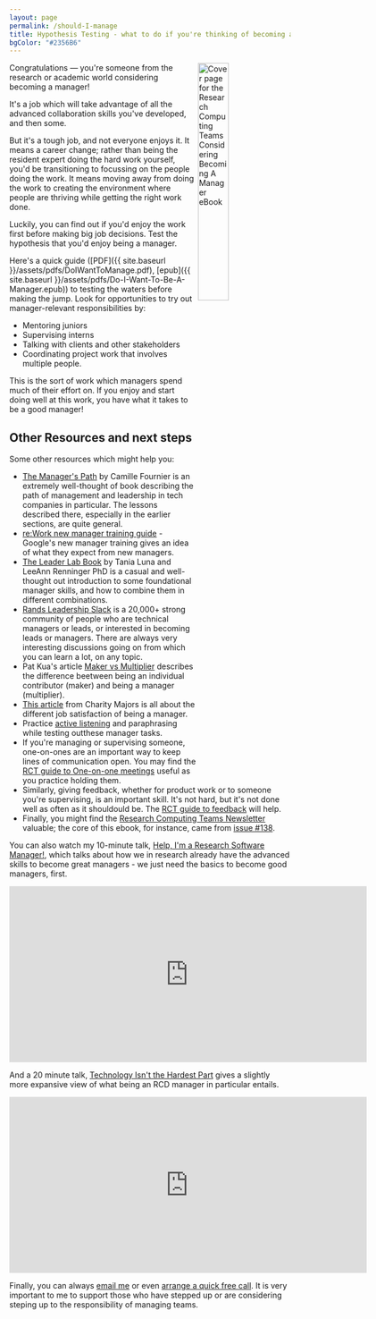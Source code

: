 ```yaml
---
layout: page
permalink: /should-I-manage
title: Hypothesis Testing - what to do if you're thinking of becoming a manager
bgColor: "#2356B6"
---
```


<!-- markdownlint-disable MD033 -->

<a href="{{ site.baseurl }}/assets/pdfs/DoIWantToManage.pdf"> <img align="right" width="33%" src="{{ site.baseurl }}/assets/images/DoIWantToManage.png" alt="Cover page for the Research Computing Teams Considering Becoming A Manager eBook"> </a>

Congratulations &mdash; you're someone from the research or academic world considering becoming a manager!

It's a job which will take advantage of all the advanced collaboration skills you've developed, and then some.

But it's a tough job, and not everyone enjoys it.  It means a career change; rather than being the resident expert doing the hard work yourself, you'd be transitioning to focussing on the people doing the work.  It means moving away from doing the work to creating the environment where people are thriving while getting the right work done.

Luckily, you can find out if you'd enjoy the work first before making big job decisions.  Test the hypothesis that you'd enjoy being a manager.

Here's a quick guide ([PDF]({{ site.baseurl }}/assets/pdfs/DoIWantToManage.pdf),
[epub]({{ site.baseurl }}/assets/pdfs/Do-I-Want-To-Be-A-Manager.epub)) to testing the waters before making the jump.  Look for opportunities to try out manager-relevant responsibilities by:

* Mentoring juniors
* Supervising interns
* Talking with clients and other stakeholders
* Coordinating project work that involves multiple people.

This is the sort of work which managers spend much of their effort on.  If you enjoy and start doing well at this work, you have what it takes to be a good manager!

## Other Resources and next steps

Some other resources which might help you:

* [The Manager's Path](https://www.oreilly.com/library/view/the-managers-path/9781491973882/) by Camille Fournier is an extremely well-thought of book describing the path of management and leadership in tech companies in particular. The lessons described there, especially in the earlier sections, are quite general.
* [re:Work new manager training guide](https://rework.withgoogle.com/guides/managers-develop-and-support-managers/steps/review-googles-new-manager-training/) - Google's new manager training gives an idea of what they expect from new managers.
* [The Leader Lab Book](https://leaderlab.lifelabslearning.com) by Tania Luna and LeeAnn Renninger PhD is a casual and well-thought out introduction to some foundational manager skills, and how to combine them in different combinations.
* [Rands Leadership Slack](https://randsinrepose.com/welcome-to-rands-leadership-slack/) is a 20,000+ strong community of people who are technical managers or leads, or interested in becoming leads or managers. There are always very interesting discussions going on from which you can learn a lot, on any topic.
* Pat Kua's article [Maker vs Multiplier](https://www.patkua.com/blog/maker-vs-multiplier/) describes the difference beetween being an individual contributor (maker) and being a manager (multiplier).
* [This article](https://charity.wtf/2021/01/23/questionable-advice-how-do-i-feel-worthwhile-as-a-manager-when-my-people-are-doing-all-the-implementing/) from Charity Majors is all about the different job satisfaction of being a manager.
* Practice [active listening](https://rachelhands.com/2020/07/07/active-listening-for-managers/) and paraphrasing while testing outthese manager tasks.
* If you're managing or supervising someone, one-on-ones are an important way to keep lines of communication open.  You may find the [RCT guide to One-on-one meetings](https://www.researchcomputingteams.org/one-on-ones) useful as you practice holding them.
* Similarly, giving feedback, whether for product work or to someone you're supervising, is an important skill.  It's not hard, but it's not done well as often as it shouldould be.  The [RCT guide to feedback](https://www.researchcomputingteams.org/feedback) will help.
* Finally, you might find the [Research Computing Teams Newsletter](https://www.researchcomputingteams.org/archive) valuable; the core of this ebook, for instance, came from [issue #138](https://www.researchcomputingteams.org/newsletter_issues/0138).

You can also watch my 10-minute talk, [Help, I'm a Research Software Manager!](https://www.researchcomputingteams.org/USRSE2021), which talks about how we in research already have the advanced skills to become great managers - we just need the basics to become good managers, first.

<iframe src="https://player.vimeo.com/video/554350779" width="640" height="315" frameborder="0" allow="autoplay; fullscreen; picture-in-picture" allowfullscreen title="Help, I'm a Research Software Manager"></iframe>

And a 20 minute talk, [Technology Isn't the Hardest Part](https://www.researchcomputingteams.org/Bioinfo22) gives a slightly more expansive view of what being an RCD manager in particular entails.

<iframe src="https://player.vimeo.com/video/728312545?h=5c8915a331&amp;badge=0&amp;autopause=0&amp;player_id=0&amp;app_id=58479" width="640" height="315" frameborder="0" allow="autoplay; fullscreen; picture-in-picture" allowfullscreen title="Technology Isn&amp;#039;t The Hard Part - ISMB22, Bioinfo-Core Workshop"></iframe>

Finally, you can always [email me](mailto:jonathan@researchcomputingteams.org) or even [arrange a quick free call](https://calendly.com/jonathandursi/coaching-questions).  It is very important to me to support those who have stepped up or are considering steping up to the responsibility of managing teams.
